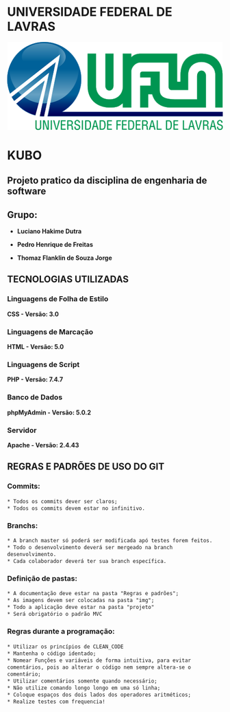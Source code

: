 # UNIVERSIDADE FEDERAL DE LAVRAS
![logoUfla.png](https://github.com/ThomazSIUFLA/Kubo/blob/master/img/logoUfla.png)

# KUBO
## Projeto pratico da disciplina de engenharia de software

## Grupo:

* **Luciano Hakime Dutra**

* **Pedro Henrique de Freitas**

* **Thomaz Flanklin de Souza Jorge**


## TECNOLOGIAS UTILIZADAS

### Linguagens de Folha de Estilo
**CSS - Versão: 3.0**

### Linguagens de Marcação
**HTML - Versão: 5.0**

### Linguagens de Script
**PHP - Versão: 7.4.7**

### Banco de Dados
**phpMyAdmin - Versão: 5.0.2**

### Servidor
**Apache - Versão: 2.4.43**

## REGRAS E PADRÕES DE USO DO GIT
### Commits:
```
* Todos os commits dever ser claros;
* Todos os commits devem estar no infinitivo.
```
### Branchs:
```
* A branch master só poderá ser modificada apó testes forem feitos.
* Todo o desenvolvimento deverá ser mergeado na branch desenvolvimento.
* Cada colaborador deverá ter sua branch específica.

```
### Definição de pastas:
```
* A documentação deve estar na pasta "Regras e padrões";
* As imagens devem ser colocadas na pasta "img";
* Todo a aplicação deve estar na pasta "projeto"
* Será obrigatório o padrão MVC
```

### Regras durante a programação:
```
* Utilizar os princípios de CLEAN_CODE
* Mantenha o código identado;
* Nomear Funções e variáveis de forma intuitiva, para evitar comentários, pois ao alterar o código nem sempre altera-se o comentário;
* Utilizar comentários somente quando necessário;
* Não utilize comando longo longo em uma só linha;
* Coloque espaços dos dois lados dos operadores aritméticos;
* Realize testes com frequencia!
```

